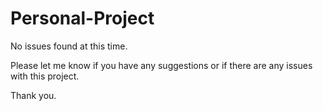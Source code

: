 # Personal-Project

No issues found at this time.

Please let me know if you have any suggestions or if there are any issues with this project.

Thank you. 